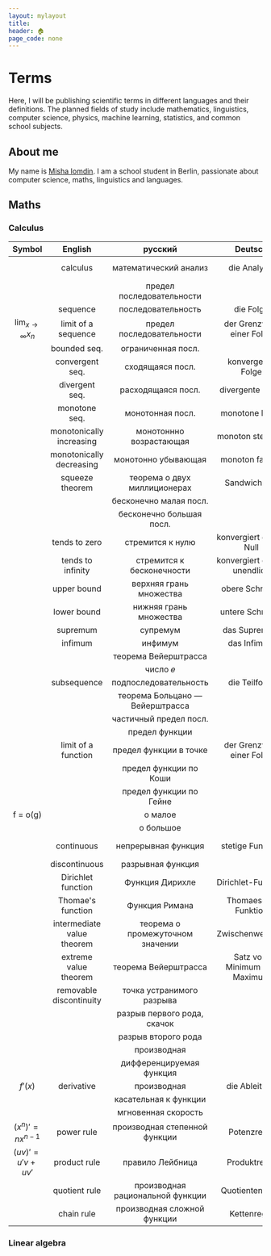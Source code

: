 ```yaml
---
layout: mylayout
title:
header: 🏠︎
page_code: none
---
```


# Terms

Here, I will be publishing scientific terms in different languages and their definitions.
The planned fields of study include mathematics, linguistics, computer science, physics, machine learning, statistics, and common school subjects.

## About me
My name is [Misha Iomdin](https://mishaiomdin.github.io/). I am a school student in Berlin, passionate about computer science, maths, linguistics and languages.

## Maths

### Calculus

|          Symbol         |           English           |              русский             |            Deutsch           |        עברית        |
|:-----------------------:|:---------------------------:|:--------------------------------:|:----------------------------:|:-------------------:|
|                         |           calculus          |       математический анализ      |         die Analysis         | חשבון אינפיניטסימלי |
|                         |                             |     предел последовательности    |                              |                     |
|                         |           sequence          |        последовательность        |           die Folge          |         סדרה        |
| $\lim_{x\to\infty} x_n$ |     limit of a sequence     |     предел последовательности    |   der Grenzwert einer Folge  |     גבול של סדרה    |
|                         |         bounded seq.        |        ограниченная посл.        |                              |                     |
|                         |       convergent seq.       |         сходящаяся посл.         |       konvergente Folge      |     סדרה מתכנסת     |
|                         |        divergent seq.       |        расходящаяся посл.        |       divergente Folge       |     סדרה מתבדרת     |
|                         |        monotone seq.        |         монотонная посл.         |        monotone Folge        |                     |
|                         |   monotonically increasing  |      монотоннно возрастающая     |       monoton steigend       |                     |
|                         |   monotonically decreasing  |        монотонно убывающая       |        monoton fallend       |                     |
|                         |       squeeze theorem       |   теорема о двух миллиционерах   |         Sandwichsatz         |    כלל הסנדוויץ'    |
|                         |                             |      бесконечно малая посл.      |                              |                     |
|                         |                             |     бесконечно большая посл.     |                              |                     |
|                         |        tends to zero        |         стремится к нулю         |    konvergiert gegen Null    |      שואף לאפס      |
|                         |      tends to infinity      |     стремится к бесконечности    |  konvergiert gegen unendlich |                     |
|                         |         upper bound         |      верхняя грань множества     |        obere Schranke        |      חסם עליון      |
|                         |         lower bound         |      нижняя грань множества      |        untere Schranke       |      חסם תחתון      |
|                         |           supremum          |             супремум             |         das Supremum         |       סוּפְּרִמוּם       |
|                         |           infimum           |              инфимум             |          das Infimum         |       אִינְפִימוּם      |
|                         |                             |       теорема Вейерштрасса       |                              |                     |
|                         |                             |              число 𝑒             |                              |                     |
|                         |         subsequence         |       подпоследовательность      |         die Teilfolge        |       תת-סדרה       |
|                         |                             |  теорема Больцано — Вейерштрасса |                              |                     |
|                         |                             |      частичный предел посл.      |                              |                     |
|                         |                             |          предел функции          |                              |                     |
|                         |     limit of a function     |      предел функции в точке      |   der Grenzwert einer Folge  |   גבול של פונקציה   |
|                         |                             |      предел функции по Коши      |                              |                     |
|                         |                             |      предел функции по Гейне     |                              |                     |
|         f = o(g)        |                             |              о малое             |                              |                     |
|                         |                             |             о большое            |                              |                     |
|                         |          continuous         |        непрерывная функция       |       stetige Funktion       |    פונקציה רציפה    |
|                         |        discontinuous        |         разрывная функция        |                              |                     |
|                         |      Dirichlet function     |          Функция Дирихле         |      Dirichlet-Funktion      |   פונקציית דיריכלה  |
|                         |      Thomae's function      |          Функция Римана          |      Thomaesche Funktion     |    פונקציית רימן    |
|                         |  intermediate value theorem | теорема о промежуточном значении |       Zwischenwertsatz       |   משפט ערך הביניים  |
|                         |    extreme value theorem    |       теорема Вейерштрасса       | Satz vom Minimum und Maximum |   משפטי ויירשטראס   |
|                         |   removable discontinuity   |     точка устранимого разрыва    |                              |                     |
|                         |                             |    разрыв первого рода, скачок   |                              |                     |
|                         |                             |        разрыв второго рода       |                              |                     |
|                         |                             |            производная           |                              |                     |
|                         |                             |     дифференцируемая функция     |                              |                     |
| $f'(x)$                 |          derivative         |            производная           |         die Ableitung        |        נגזרת        |
|                         |                             |       касательная к функции      |                              |                     |
|                         |                             |        мгновенная скорость       |                              |                     |
| $(x^n)' = nx^{n-1}$     |          power rule         |   производная степенной функции  |          Potenzregel         |                     |
| $(uv)' = u'v + uv'$     |         product rule        |         правило Лейбница         |         Produktregel         |     כלל לייבניץ     |
|                         |        quotient rule        | производная рациональной функции |        Quotientenregel       |                     |
|                         |          chain rule         |    производная сложной функции   |          Kettenregel         |      כלל השרשרת     |


### Linear algebra
